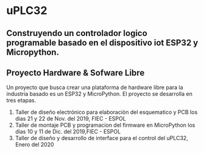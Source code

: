 # uPLC32

## Construyendo un controlador logico programable basado en el dispositivo iot ESP32 y Micropython. 

## Proyecto Hardware & Sofware Libre

Un proyecto que busca crear una plataforma de hardware libre para la industria basado es un ESP32 y MicroPython. 
El proyecto se desarrolla en tres etapas. 
1. Taller de diseño electrónico para elaboración del esquematico y PCB los dias 21 y 22 de Nov. del 2019, FIEC - ESPOL
2. Taller de montaje PCB y programacion del firmware en MicroPython los dias 10 y 11 de Dic. del 2019,FIEC - ESPOL
3. Taller de diseño y desarrollo de interface para el control del uPLC32, Enero del 2020


